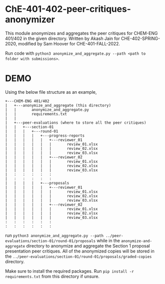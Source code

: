 # ChE-401-402-peer-critiques-anonymizer

This module anonymizes and aggregates the peer critiques for CHEM-ENG 401/402 in the given directory. Written by Akash Jain for CHE-402-SPRING-2020, modified by Sam Hoover for CHE-401-FALL-2022.

Run code with `python3 anonymize_and_aggregate.py --path <path to folder with submissions>`.

# DEMO

Using the below file structure as an example,

```
+---CHEM-ENG 401/402
|   +---anonymize_and_aggregate (this directory)
|   |       anonymize_and_aggregate.py
|   |       requirements.txt
|   |
|   +---peer-evaluations (where to store all the peer critiques)
|   |   +---section-01
|   |   |   +---round-01
|   |   |   |   +---progress-reports
|   |   |   |   |   +---reviewer_01
|   |   |   |   |   |       review_01.xlsx
|   |   |   |   |   |       review_02.xlsx
|   |   |   |   |   |       review_03.xlsx
|   |   |   |   |   +---reviewer_02
|   |   |   |   |   |       review_01.xlsx
|   |   |   |   |   |       review_02.xlsx
|   |   |   |   |   |       review_03.xlsx
|   :   :   :   :   :
|   :   :   :   :   :
|   |   |   |   +---proposals
|   |   |   |   |   +---reviewer_01
|   |   |   |   |   |       review_01.xlsx
|   |   |   |   |   |       review_02.xlsx
|   |   |   |   |   |       review_03.xlsx
|   |   |   |   |   +---reviewer_02
|   |   |   |   |   |       review_01.xlsx
|   |   |   |   |   |       review_02.xlsx
|   |   |   |   |   |       review_03.xlsx
:   :   :   :   :   :
:   :   :   :   :   :
```

run `python3 anonymize_and_aggregate.py --path ../peer-evaluations/section-01/round-01/proposals` while in the `anonymize-and-aggregate` directory to anonymize and aggregate the Section 1 proposal presentation peer critiques. All of the anonymized copies will be stored in the `../peer-evaluations/section-01/round-01/proposals/graded-copies` directory.

Make sure to install the required packages. Run `pip install -r requirements.txt` from this directory if unsure.
